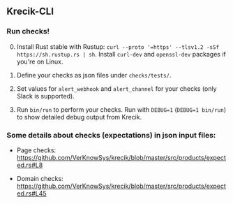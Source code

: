 ## Krecik-CLI


### Run checks!

0. Install Rust stable with Rustup: `curl --proto '=https' --tlsv1.2 -sSf https://sh.rustup.rs | sh`. Install `curl-dev` and `openssl-dev` packages if you're on Linux.

1. Define your checks as json files under `checks/tests/`.

2. Set values for `alert_webhook` and `alert_channel` for your checks (only Slack is supported).

3. Run `bin/run` to perform your checks. Run with `DEBUG=1` (`DEBUG=1 bin/run`) to show detailed debug output from Krecik.



### Some details about checks (expectations) in json input files:

* Page checks: https://github.com/VerKnowSys/krecik/blob/master/src/products/expected.rs#L8

* Domain checks: https://github.com/VerKnowSys/krecik/blob/master/src/products/expected.rs#L45
